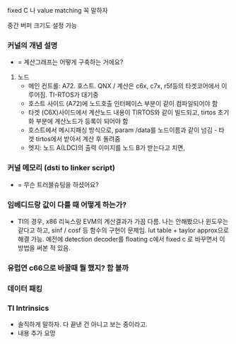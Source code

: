 
fixed C 나 value matching 꼭 말하자

중간 버퍼 크기도 설정 가능

### 커널의 개념 설명
- = 계산그래프는 어떻게 구축하는 거에요?
1. 노드
    - 메인 컨트롤: A72. 호스트. QNX / 계산은 c6x, c7x, r5f등의 타겟코어에서 이루어짐. TI-RTOS가 대기중
    - 호스트 사이드 (A72)에 노드호출 인터페이스 부분이 같이 컴파일되어야 함
    - 타겟 (C6X)사이드에서 계산노드 내용이 TIRTOS와 같이 빌드되고, tirtos 초기화 부분에 계산노드가 등록이 되어야 함
    - 호스트에서 메시지패싱 방식으로, param /data를 노드이름과 같이 넘김 - 타겟 tirtos에서 받아서 계산 후 돌려줌
    - 엣지: 노드 A(LDC)의 출력 이미지를 노드 B가 받는다고 치면, 


### 커널 메모리 (dsti to linker script)
- = 무슨 트러블슈팅을 하셨어요?


### 임베디드랑 값이 다를 때 어떻게 하는가?
- TI의 경우, x86 리눅스랑 EVM의 계산결과가 가끔 다름. 나는 안해봤으나 윈도우는 같다고 하고, sinf / cosf 등 함수의 구현이 문제임. lut table + taylor approx으로 해결 가능. 예전에 detection decoder를 floating c에서 fixed c 로 바꾸면서 이 방법을 써본 적 있음.


### 유럽연 c66으로 바꿀때 뭘 했지? 함 볼까


### 데이터 패킹

### TI Intrinsics
- 솔직하게 말하자. 다 끝낸 건 아니고 보는 중이라고.
- 내용 추가 요망